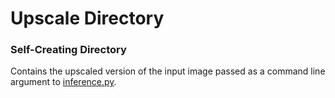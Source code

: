 # Upscale Directory
### **Self-Creating Directory**<br/>
Contains the upscaled version of the input image passed as a command line argument to [inference.py](https://github.com/muhd-umer/MS-TDaTSR/blob/main/libs_struct/inference.py).
